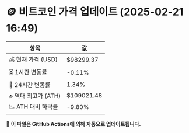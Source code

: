# 🪙 비트코인 가격 업데이트 (2025-02-21 16:49)

| 항목                | 값 |
|--------------------|----------------|
| 💰 현재 가격 (USD) | $98299.37 |
| ⏳ 1시간 변동률    | -0.11% |
| 📆 24시간 변동률   | 1.34% |
| 🔝 역대 최고가 (ATH) | $109021.48 |
| 📉 ATH 대비 하락률 | -9.80% |

🔄 **이 파일은 GitHub Actions에 의해 자동으로 업데이트됩니다.**
